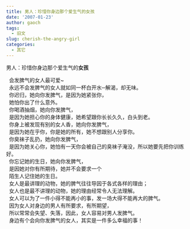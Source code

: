 ```yaml
---
title: 男人：珍惜你身边那个爱生气的女孩
date: '2007-01-23'
author: gaoch
tags:
  - 旧文
slug: cherish-the-angry-girl
categories:
  - 其它
---
```


男人：珍惜你身边那个爱生气的**女孩**
  
  会发脾气的女人最可爱~  
  永远不会发脾气的女人就如同一杯白开水─解渴，却无味。  
  你迟归，她向你发脾气，是因为她紧张你，  
  她怕你出了什么意外。  
  你喝酒抽烟，她向你发脾气，  
  是因为她担心你的身体健康，她希望跟你长长久久，白头到老。  
  你身上被发现有别的女人香，她向你发脾气，  
  是因为她在乎你，你是她的所有，她不想跟别人分享你。  
  你臭袜子乱扔，她向你发脾气，  
  是因为她关心你，她怕有一天你会被自己的臭袜子淹没，所以她要先把你训练好。  
  你忘记她的生日，她向你发脾气，  
  是因她对你有所期待，她并不会要求一个  
  陌生人记住她的生日。  
  女人是最讲理的动物，她的脾气往往导因于各式各样的理由；  
  女人也是最不讲理的动物，她的理由经常令人无法理解。  
  女人可以为了一件小得不能再小的事，发一场大得不能再大的脾气。  
  因为女人对身边的男人有所要求，有所期望，  
  所以常常会失望、失落，因此，女人容易对男人发脾气。  
  身边有个会向你发脾气的女人，其实是一件多么幸福的事！
